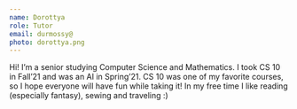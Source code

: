 ```yaml
---
name: Dorottya 
role: Tutor
email: durmossy@
photo: dorottya.png
---
```

Hi! I’m a senior studying Computer Science and Mathematics. I took CS 10 in Fall’21 and was an AI in Spring’21. CS 10 was one of my favorite courses, so I hope everyone will have fun while taking it! In my free time I like reading (especially fantasy), sewing and traveling :)


